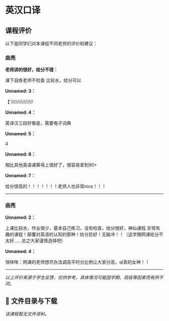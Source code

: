# 英汉口译

## 课程评价

以下是同学们对本课程不同老师的评价和建议：

### 曲亮

**老师讲的很好，给分不错：**

课下自练老师不检查  比较水，给分可以

**Unnamed: 3：**

【'//////////////

**Unnamed: 4：**

英译汉三段好像是，需要电子词典

**Unnamed: 5：**

4

**Unnamed: 6：**

相比其他英语课算得上很好了，很容易拿到90+

**Unnamed: 7：**

给分很高的！！！！！！！老师人也非常nice！！！

---

### 曲亮

**Unnamed: 2：**

上课比较水，作业很少，基本自己练习，没有检查，给分很好，神仙课程   非常有趣的课程！颠覆对英语的认知的那种！给分巨好！无脑冲！！（这学期网课给分不太好……总之大家谨慎选择吧）

**Unnamed: 4：**

悄咪咪：网课的老师想尽办法调高平时分比例让大家分高，ql真的女神！！

---

*以上评价来源于学生反馈，仅供参考。具体情况可能因学期、班级等因素而有所不同。*
## 📄 文件目录与下载

_该课程暂无文件资料。_
